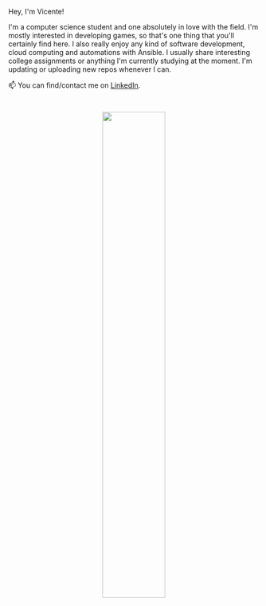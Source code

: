 Hey, I'm Vicente!

I'm a computer science student and one absolutely in love with the field. I'm mostly interested in developing games, so that's one thing that you'll certainly find here. I also really enjoy any kind of software development, cloud computing and automations with Ansible. I usually share interesting college assignments or anything I'm currently studying at the moment. I'm updating or uploading new repos whenever I can.

📫 You can find/contact me on [LinkedIn](https://www.linkedin.com/in/vicente-vivian/).

#
<a href="https://github.com/iVcente">
  <p align="center">
    <img src="https://github-readme-stats.vercel.app/api/top-langs/?username=iVcente&layout=compact&theme=cobalt" width="50%">
  </p>
</a>                                                                                                                  

<!--[<img align="right" src="https://github-readme-stats.vercel.app/api/top-langs/?username=iVcente&layout=compact&theme=cobalt" width="42%" />](https://github.com/iVcente) -->
<!-- [![Top Langs](https://github-readme-stats.vercel.app/api/top-langs/?username=iVcente&layout=compact&theme=cobalt)](https://github.com/iVcente) -->

<!--- https://github.com/anuraghazra/github-readme-stats#github-stats-card --->

<!---
iVcente/iVcente is a ✨ special ✨ repository because its `README.md` (this file) appears on your GitHub profile.
You can click the Preview link to take a look at your changes.
--->
